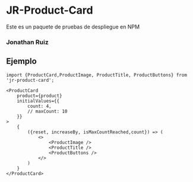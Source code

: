 # JR-Product-Card

Este es un paquete de pruebas de despliegue en NPM

### Jonathan Ruiz

## Ejemplo

```
import {ProductCard,ProductImage, ProductTitle, ProductButtons} from 'jr-product-card';
```

```
<ProductCard
    product={product}
    initialValues={{
        count: 4,
        // maxCount: 10
    }}
>
    {
        ({reset, increaseBy, isMaxCountReached,count}) => (
            <>
                <ProductImage />
                <ProductTitle />
                <ProductButtons />
            </>
        )
    }
</ProductCard>
```